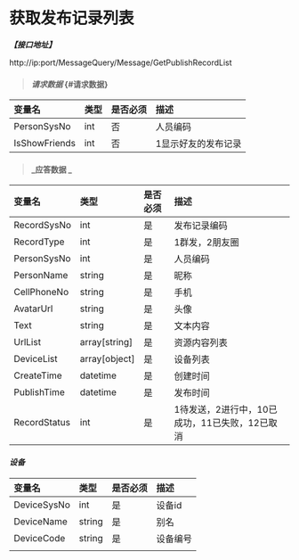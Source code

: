 # 获取发布记录列表

_**【接口地址】**_

http://ip:port/MessageQuery/Message/GetPublishRecordList

> #### _请求数据_ {#请求数据}

| 变量名 | 类型 | 是否必须 | 描述 |
| :--- | :--- | :--- | :--- |
| PersonSysNo | int | 否 | 人员编码 |
| IsShowFriends | int | 否 | 1显示好友的发布记录 |

> #### _应答数据 _

| 变量名 | 类型 | 是否必须 | 描述 |
| :--- | :--- | :--- | :--- |
| RecordSysNo | int | 是 | 发布记录编码 |
| RecordType | int | 是 | 1群发，2朋友圈 |
| PersonSysNo | int | 是 | 人员编码 |
| PersonName | string | 是 | 昵称 |
| CellPhoneNo | string | 是 | 手机 |
| AvatarUrl | string | 是 | 头像 |
| Text | string | 是 | 文本内容 |
| UrlList | array\[string\] | 是 | 资源内容列表 |
| DeviceList | array\[object\] | 是 | 设备列表 |
| CreateTime | datetime | 是 | 创建时间 |
| PublishTime | datetime | 是 | 发布时间 |
| RecordStatus | int | 是 | 1待发送，2进行中，10已成功，11已失败，12已取消 |

#### _设备_

| 变量名 | 类型 | 是否必须 | 描述 |
| :--- | :--- | :--- | :--- |
| DeviceSysNo | int | 是 | 设备id |
| DeviceName | string | 是 | 别名 |
| DeviceCode | string | 是 | 设备编号 |
|  |  |  |  |



